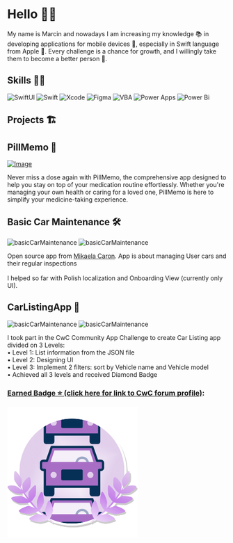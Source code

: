 # Hello 🙋‍♂️

My name is Marcin and nowadays I am increasing my knowledge 📚 in developing applications for mobile devices 📱, especially in Swift language from Apple 🍏. Every challenge is a chance for growth, and I willingly take them to become a better person 🙌.

## Skills 👨‍🎓

![SwiftUI](https://img.shields.io/badge/swiftui-FF0000?style=for-the-badge&logo=swift&logoColor=white) ![Swift](https://img.shields.io/badge/swift-F54A2A?style=for-the-badge&logo=swift&logoColor=white) ![Xcode](https://img.shields.io/badge/Xcode-007ACC?style=for-the-badge&logo=Xcode&logoColor=white) ![Figma](https://img.shields.io/badge/figma-8472DD.svg?style=for-the-badge&logo=figma&logoColor=white) ![VBA](https://img.shields.io/badge/VBA-217346?style=for-the-badge&logo=microsoft-excel&logoColor=white) 	![Power Apps](https://img.shields.io/badge/power_apps-1E3B70?style=for-the-badge&logo=powerapps&logoColor=white) ![Power Bi](https://img.shields.io/badge/power_bi-F2C811?style=for-the-badge&logo=powerbi&logoColor=black)

## Projects 🏗
## PillMemo 💊
[![Image](https://github.com/maartinj/maartinj/assets/53284922/2338ae66-9df4-4ae5-ba91-7930e056bcab)](https://pillmemo.framer.ai)

Never miss a dose again with PillMemo, the comprehensive app designed to help you stay on top of your medication routine effortlessly. Whether you're managing your own health or caring for a loved one, PillMemo is here to simplify your medicine-taking experience.

## Basic Car Maintenance 🛠️

<img width="292" alt="basicCarMaintenance" src="https://github.com/maartinj/maartinj/assets/53284922/d25d370b-adbf-48fc-90e4-c27a538694f0">
<img width="292" alt="basicCarMaintenance" src="https://github.com/maartinj/maartinj/assets/53284922/2a26f84f-828b-4ee3-9243-e937ff8cd91f">

Open source app from [Mikaela Caron](https://github.com/mikaelacaron/Basic-Car-Maintenance). App is about managing User cars and their regular inspections<br>
<br>
I helped so far with Polish localization and Onboarding View (currently only UI).

## CarListingApp 🚙

<img width="292" alt="basicCarMaintenance" src="https://github.com/maartinj/maartinj/assets/53284922/c837a713-b904-49b8-a689-a699ab714173">
<img width="292" alt="basicCarMaintenance" src="https://github.com/maartinj/maartinj/assets/53284922/96e1808c-42db-4f6f-9306-768149e4aa61">

I took part in the CwC Community App Challenge to create Car Listing app divided on 3 Levels:
<br>
• Level 1: List information from the JSON file<br>
• Level 2: Designing UI<br>
• Level 3: Implement 2 filters: sort by Vehicle name and Vehicle model<br>
• Achieved all 3 levels and received Diamond Badge<br>

### [Earned Badge ⭐ (click here for link to CwC forum profile)](https://codecrew.codewithchris.com/badges/113/car-dealer-3-diamond?username=maartin):
<p align="left"><img src="https://github.com/maartinj/CarListingApp/blob/main/carDiamondBadge.png" height="300" /></p>
